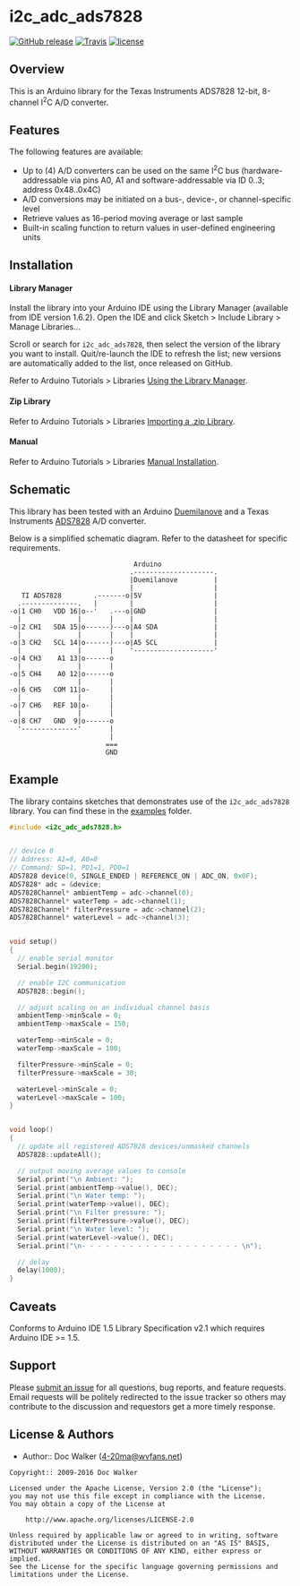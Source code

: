 # i2c_adc_ads7828
[![GitHub release](https://img.shields.io/github/release/4-20ma/i2c_adc_ads7828.svg?maxAge=3600)][GitHub release]
[![Travis](https://img.shields.io/travis/4-20ma/i2c_adc_ads7828.svg?maxAge=3600)][Travis]
[![license](https://img.shields.io/github/license/4-20ma/i2c_adc_ads7828.svg?maxAge=3600)][license]

[GitHub release]:   https://github.com/4-20ma/i2c_adc_ads7828
[Travis]:           https://travis-ci.org/4-20ma/i2c_adc_ads7828
[license]:          LICENSE


## Overview
This is an Arduino library for the Texas Instruments ADS7828 12-bit, 8-channel I<sup>2</sup>C A/D converter.


## Features
The following features are available:

  - Up to (4) A/D converters can be used on the same I<sup>2</sup>C bus (hardware-addressable via pins A0, A1 and software-addressable via ID 0..3; address 0x48..0x4C)
  - A/D conversions may be initiated on a bus-, device-, or channel-specific level
  - Retrieve values as 16-period moving average or last sample
  - Built-in scaling function to return values in user-defined engineering units


## Installation

#### Library Manager
Install the library into your Arduino IDE using the Library Manager (available from IDE version 1.6.2). Open the IDE and click Sketch > Include Library > Manage Libraries&hellip;

Scroll or search for `i2c_adc_ads7828`, then select the version of the library you want to install. Quit/re-launch the IDE to refresh the list; new versions are automatically added to the list, once released on GitHub.

Refer to Arduino Tutorials > Libraries [Using the Library Manager](https://www.arduino.cc/en/Guide/Libraries#toc3).

#### Zip Library
Refer to Arduino Tutorials > Libraries [Importing a .zip Library](https://www.arduino.cc/en/Guide/Libraries#toc4).

#### Manual
Refer to Arduino Tutorials > Libraries [Manual Installation](https://www.arduino.cc/en/Guide/Libraries#toc5).


## Schematic
This library has been tested with an Arduino [Duemilanove](http://www.arduino.cc/en/Main/ArduinoBoardDuemilanove) and a Texas Instruments [ADS7828](http://focus.ti.com/docs/prod/folders/print/ads7828.html) A/D converter.

Below is a simplified schematic diagram. Refer to the datasheet for specific requirements.

```
                               Arduino
                              .--------------------.
                              |Duemilanove         |
                              |                    |
   TI ADS7828        .-------o|5V                  |
  .--------------.   |        |                    |
-o|1 CH0   VDD 16|o--'   .---o|GND                 |
  |              |       |    |                    |
-o|2 CH1   SDA 15|o------)---o|A4 SDA              |
  |              |       |    |                    |
-o|3 CH2   SCL 14|o------)---o|A5 SCL              |
  |              |       |    '--------------------'
-o|4 CH3    A1 13|o------o
  |              |       |
-o|5 CH4    A0 12|o------o
  |              |       |
-o|6 CH5   COM 11|o-     |
  |              |       |
-o|7 CH6   REF 10|o-     |
  |              |       |
-o|8 CH7   GND  9|o------o
  '--------------'       |
                         |
                        ===
                        GND
```


## Example
The library contains sketches that demonstrates use of the `i2c_adc_ads7828` library. You can find these in the [examples](/4-20ma/i2c_adc_ads7828/tree/master/examples/) folder.

``` cpp
#include <i2c_adc_ads7828.h>


// device 0
// Address: A1=0, A0=0
// Command: SD=1, PD1=1, PD0=1
ADS7828 device(0, SINGLE_ENDED | REFERENCE_ON | ADC_ON, 0x0F);
ADS7828* adc = &device;
ADS7828Channel* ambientTemp = adc->channel(0);
ADS7828Channel* waterTemp = adc->channel(1);
ADS7828Channel* filterPressure = adc->channel(2);
ADS7828Channel* waterLevel = adc->channel(3);


void setup()
{
  // enable serial monitor
  Serial.begin(19200);

  // enable I2C communication
  ADS7828::begin();

  // adjust scaling on an individual channel basis
  ambientTemp->minScale = 0;
  ambientTemp->maxScale = 150;

  waterTemp->minScale = 0;
  waterTemp->maxScale = 100;

  filterPressure->minScale = 0;
  filterPressure->maxScale = 30;

  waterLevel->minScale = 0;
  waterLevel->maxScale = 100;
}


void loop()
{
  // update all registered ADS7828 devices/unmasked channels
  ADS7828::updateAll();

  // output moving average values to console
  Serial.print("\n Ambient: ");
  Serial.print(ambientTemp->value(), DEC);
  Serial.print("\n Water temp: ");
  Serial.print(waterTemp->value(), DEC);
  Serial.print("\n Filter pressure: ");
  Serial.print(filterPressure->value(), DEC);
  Serial.print("\n Water level: ");
  Serial.print(waterLevel->value(), DEC);
  Serial.print("\n- - - - - - - - - - - - - - - - - - - - \n");

  // delay
  delay(1000);
}
```


## Caveats
Conforms to Arduino IDE 1.5 Library Specification v2.1 which requires Arduino IDE >= 1.5.


## Support
Please [submit an issue](https://github.com/4-20ma/i2c_adc_ads7828/issues) for all questions, bug reports, and feature requests. Email requests will be politely redirected to the issue tracker so others may contribute to the discussion and requestors get a more timely response.


## License & Authors

- Author:: Doc Walker ([4-20ma@wvfans.net](mailto:4-20ma@wvfans.net))

```
Copyright:: 2009-2016 Doc Walker

Licensed under the Apache License, Version 2.0 (the "License");
you may not use this file except in compliance with the License.
You may obtain a copy of the License at

    http://www.apache.org/licenses/LICENSE-2.0

Unless required by applicable law or agreed to in writing, software
distributed under the License is distributed on an "AS IS" BASIS,
WITHOUT WARRANTIES OR CONDITIONS OF ANY KIND, either express or implied.
See the License for the specific language governing permissions and
limitations under the License.
```
